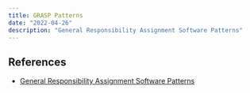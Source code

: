```yaml
---
title: GRASP Patterns
date: "2022-04-26"
description: "General Responsibility Assignment Software Patterns"
---
```


## References

- [General Responsibility Assignment Software Patterns](https://gist.github.com/dimabory/56e36474a1bb5573c08f26805a978fb5)